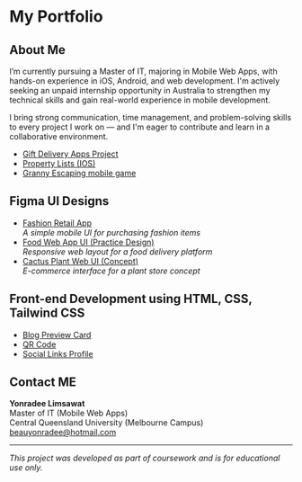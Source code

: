 # My Portfolio

## About Me
I’m currently pursuing a Master of IT, majoring in Mobile Web Apps, with hands-on experience in iOS, Android, and web development.
I'm actively seeking an unpaid internship opportunity in Australia to strengthen my technical skills and gain real-world experience in mobile development.

I bring strong communication, time management, and problem-solving skills to every project I work on — and I'm eager to contribute and learn in a collaborative environment.

- [Gift Delivery Apps Project](https://github.com/Beauyonradee/giftdeliveryapps.git)
- [Property Lists (IOS)](https://github.com/Beauyonradee/property-apps.git)
- [Granny Escaping mobile game](https://github.com/Beauyonradee/endless-runner.git)

## Figma UI Designs
- [Fashion Retail App](https://www.figma.com/proto/qVzSI5YpuH6OI5yOvxPrkp/Yonn?node-id=406-47&p=f&t=CuQpNWekLetLIVB5-1&scaling=scale-down&content-scaling=fixed&page-id=0%3A1&starting-point-node-id=4%3A13&show-proto-sidebar=1)</br>
*A simple mobile UI for purchasing fashion items*
- [Food Web App UI (Practice Design)](https://www.figma.com/proto/8eLeHmtp6TdpdTBUFy3QxJ/Food-web-app-design-practise?t=agbLfZI3jQjxGwBW-1&scaling=scale-down&content-scaling=fixed&page-id=0%3A1&node-id=3-2&starting-point-node-id=3%3A2)</br>
*Responsive web layout for a food delivery platform*
- [Cactus Plant Web UI (Concept)](https://www.figma.com/proto/u17Ox7EwZTt1F9Cfiku4xp/Cactus-web-application?t=d1uunRXJ5thJpUjs-1&scaling=scale-down&content-scaling=fixed&page-id=0%3A1&node-id=2-2&starting-point-node-id=2%3A2&show-proto-sidebar=1)</br>
*E-commerce interface for a plant store concept*

## Front-end Development using HTML, CSS, Tailwind CSS
- [Blog Preview Card](https://github.com/Beauyonradee/blog-preview.git)
- [QR Code](https://github.com/Beauyonradee/qr-code-frontend.git)
- [Social Links Profile](https://github.com/Beauyonradee/social-profile.git)

##  Contact ME

**Yonradee Limsawat**  
Master of IT (Mobile Web Apps)</br>
Central Queensland University (Melbourne Campus)</br>
[beauyonradee@hotmail.com](mailto:beauyonradee@hotmail.com)

---

*This project was developed as part of coursework and is for educational use only.*
